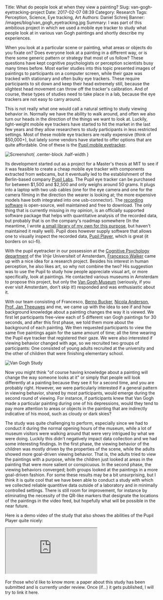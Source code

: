 Title: What do people look at when they view a painting?
Slug: van-gogh-eyetracking-project
Date: 2017-02-07 08:39
Category: Research
Tags: Perception, Science, Eye tracking, Art
Authors: Daniel Schreij
Banner: /images/blog/van_gogh_eyetracking.jpg
Summary: I was part of this ambitious project in which we used a mobile eye tracker to study what people look at in various van Gogh paintings and shortly describe my experiences.

When you look at a particular scene or painting, what areas or objects do you fixate on? Does everyone look at a painting in a different way, or is there some generic pattern or strategy that most of us follow? These questions have kept cognitive psychologists or perception scientists busy many times before. Most earlier studies into this topic presented images of paintings to participants on a computer screen, while their gaze was tracked with stationary and often bulky eye trackers. These require participants to sit down and keep their head extremely still, because the slightest head movement can throw off the tracker's calibration. And of course, these types of studies need to take place in a lab, because the eye trackers are not easy to carry around.

This is not really what one would call a natural setting to study viewing behavior in. Normally we have the ability to walk around, and often we also turn our heads in the direction of the things we want to look at. Luckily, light-weight mobile eye trackers have started to hit the market in the last few years and they allow researchers to study participants in less restricted settings. Most of these mobile eye trackers are really expensive (think of $50,000+), but lately some vendors have started to offer options that are quite affordable. One of these is the [Pupil mobile eyetracker](https://pupil-labs.com/pupil/).

![Screenshot]({filename}/images/blog/pupil_eyetracker.jpg){ .center-block .half-width }

Its development started out as a project for a Master's thesis at MIT to see if it was feasible to create a cheap mobile eye tracker with components extracted from webcams, but it eventually led to the establishment of the Berlin-based company [Pupil Labs](https://pupil-labs.com/). The Pupil eye tracker can be purchased for between $1,500 and $2,500 and only weighs around 50 grams. It plugs into a laptop with two usb cables (one for the eye camera and one for the camera filming in the direction the wearer is looking at; the more expensive models have both integrated into one usb-connector). The [recording software](https://github.com/pupil-labs/pupil/wiki/Pupil-Capture) is open-source, well maintained and free to download. The only thing that is currently missing in my opinion, is an officially supported software package that helps with quantitative analysis of the recorded data, but probably that is on the company's roadmap somewhere (In the meantime, I wrote [a small library of my own for this purpose](https://github.com/dschreij/PupilEyetrackerAnalysisTools), but haven't maintained it really well). Pupil does however supply software that allows one to visually inspect the recorded data, [Pupil Player](https://github.com/pupil-labs/pupil/wiki/Pupil-Player), which is great (it borders on sci-fi).

With the pupil eyetracker in our possession at the [Cognitive Psychology department](http://www.vupsy.nl) of the *Vrije* Universiteit of Amsterdam, [Francesco Walker](https://www.utwente.nl/en/et/vvr/staff/walker/) came up with a nice idea for a research project. Besides his interest in human perception, he also likes art, so why not combine the two? His suggestion was to use the Pupil to study how people appreciate visual art, or more specifically, look at paintings. He contacted various museums in Amsterdam to propose this project, but only the [Van Gogh Museum](https://www.vangoghmuseum.nl/en) (seriously, if you ever visit Amsterdam, don't skip it!) responded and was enthusiastic about it.

With our team consisting of Francesco, [Berno Bucker](http://www.vupsy.nl/staff-members/berno-bucker/), [Nicola Anderson](http://www.vupsy.nl/staff-members/nicola-c-anderson/), [Prof. Jan Theeuwes](http://www.vupsy.nl/staff-members/jan-theeuwes/) and me, we came up with the idea to see if and how background knowledge about a painting changes the way it is viewed. We first let participants free-view each of 5 different van Gogh paintings for 30 seconds, and after this first phase, we told them more about the background of each painting. We then requested participants to view the same five paintings again for the same amount of time; all the time wearing the Pupil eye tracker that registered their gaze. We were also interested if viewing behavior changed with age, so we recruited two groups of participants: One consisted of young adults recruited at the university and the other of children that were finishing elementary school.

![Van Gogh Study]({filename}/images/blog/van_gogh_eyetracking.jpg)

Now you might think "of course having knowledge about a painting will change the way someone looks at it" or simply that people will look differently at a painting because they see it for a second time, and you are probably right. However, we were particularly interested if a general pattern in viewing behavior, shared by most participants, would emerge during the second round of viewing. For instance, if participants knew that Van Gogh made a particular painting during one of his depressions, would they tend to pay more attention to areas or objects in the painting that are indirectly indicative of his mood, such as cloudy or dark skies?

The study was quite challenging to perform, especially since we had to conduct it during the normal opening hours of the museum, while a lot of museum visitors were walking around that were very intrigued by what we were doing. Luckily this didn't negatively impact data collection and we had some interesting findings. In the first phase, the viewing behavior of the children was mostly driven by the properties of the scene, while the adults showed more goal-driven viewing behavior. That is, the adults tried to view the paintings with a purpose, while the children just looked at areas in the painting that were more salient or conspicuous. In the second phase, the viewing behaviors converged; both groups looked at the paintings in a more goal-driven fashion.
For some these results may be a bit unsurprising, but I think it is quite cool that we have been able to conduct a study with which we collected reliable quantitive data outside of a laboratory and in minimally controlled settings. There is still room for improvement, for instance by eliminating the necessity of the QR-like markers that designate the locations of the paintings in the video feed, but hopefully what will be possible in the near future.

Here is a demo video of the study that also shows the abilities of the Pupil Player quite nicely:

<div class="embed-responsive embed-responsive-16by9">
<iframe class="embed-responsive-item" src="https://www.youtube.com/embed/0_KaItdTkEM?rel=0" allowfullscreen></iframe>
</div>

<br/>
For those who'd like to know more: a paper about this study has been submitted and is currently under review. Once (if...) it gets published, I will try to link it here.
